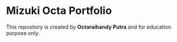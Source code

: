 # Mizuki Octa Portfolio
This repository is created by **Octaraihandy Putra** and for education purpose only.
